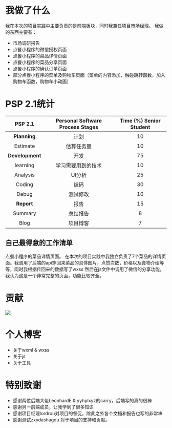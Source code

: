 # 我做了什么

我在本次的项目实践中主要负责的是前端板块，同时我兼任项目市场经理。
我做的东西主要有：

- 市场调研报告
- 点餐小程序的微信授权页面
- 点餐小程序的菜品详情页面
- 点餐小程序的菜品分享页面
- 点餐小程序的确认订单页面
- 部分点餐小程序的菜单及购物车页面（菜单的内容添加，触碰跳转函数，加入购物车函数，购物车小动画）

# PSP 2.1统计
|     PSP 2.1     | Personal Software Process Stages | Time (%) Senior Student |
| :-------------: | :------------------------------: | :---------------------: |
|  **Planning**   |               计划               |           10            |
|    Estimate    |            估算任务量             |           10            |
| **Development** |               开发               |           75            |
|     learning    |     学习需要用到的技术             |           10            |
|     Analysis    |             UI分析               |           25            |
|    Coding       |             编码                 |           30            |
|   Debug         |              测试修改             |           10            |
|   **Report**    |               报告               |           15            |
|     Summary    |             总结报告             |            8            |
|      Blog      |             项目博客             |            7            |

## 自己最得意的工作清单

点餐小程序的菜品详情页面。
在本次的项目实践中我独立负责了7个菜品的详情页面。我调用了后端的api穿回来菜品的具体图片，点赞次数，价格以及食物介绍等等，同时我根据传回来的数据写了wxss
然后在js文件中调用了微信的分享功能。我认为这是一个非常完整的页面，功能比较齐全。

# 贡献
![](https://gitee.com/Johnsonleeeee/image/raw/master/contribution.jpg)

# 个人博客

- 关于wxml & wxss
- 关于js
- 关于工具

# 特别致谢

- 感谢两位后端大佬LeonhardE & yyhplxyz的carry，后端写的真的很棒
- 感谢另一前端成员，让我学到了很多知识
- 感谢项目经理lordrou对项目的督促，除此之外各个文档和报告也写的非常棒
- 感谢测试zxydashagou 对于项目的支持和贡献。
